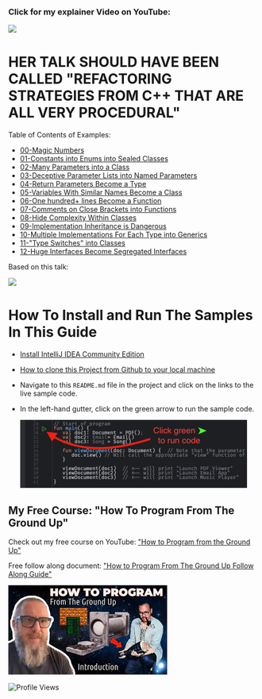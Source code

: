 ### Click for my explainer Video on YouTube:
[<img src="https://github.com/realityexpander/Abstraction_Patterns_From_Cplusplus/assets/5157474/ec2b62d1-15a9-4070-9f2f-e5d9b0a44511">](https://youtu.be/3pRwlcSK1A0)

# HER TALK SHOULD HAVE BEEN CALLED "REFACTORING STRATEGIES FROM C++ THAT ARE ALL VERY PROCEDURAL"

Table of Contents of Examples:

- [00-Magic Numbers](./src/main/kotlin/00_MagicNumbers.kt)
- [01-Constants into Enums into Sealed Classes](./src/main/kotlin/01_ConstantToEnumToSealedClass.kt)
- [02-Many Parameters into a Class](src/main/kotlin/02_ManyParamsBecomeAClass.kt)
- [03-Deceptive Parameter Lists into Named Parameters](src/main/kotlin/03_FixDeceptiveParameterLists.kt)
- [04-Return Parameters Become a Type](src/main/kotlin/04_ReturnParametersReplacedWithAType.kt)
- [05-Variables With Similar Names Become a Class](src/main/kotlin/05_VariablesWithSimilarNamesBecomeAClass.kt)
- [06-One hundred+ lines Become a Function](src/main/kotlin/06_OneHundredLinesToAFunction.kt)
- [07-Comments on Close Brackets into Functions](src/main/kotlin/07_CommentsOnCloseBrackets.kt)
- [08-Hide Complexity Within Classes](src/main/kotlin/08_HideComplexityWithinClasses.kt)
- [09-Implementation Inheritance is Dangerous](src/main/kotlin/09_ImplementationInheritance.kt)
- [10-Multiple Implementations For Each Type into Generics](src/main/kotlin/10_MultipleImplementationsForEachTypeVsGenerics.kt)
- [11-"Type Switches" into Classes](src/main/kotlin/11_TypeSwitchesInsteadOfUsingClasses.kt)
- [12-Huge Interfaces Become Segregated Interfaces](src/main/kotlin/12_HugeInterfaceToSegregatedInterface.kt)

Based on this talk:

[<img src="https://github.com/realityexpander/Abstraction_Patterns_From_Cplusplus/assets/5157474/209b5e87-b698-450f-b999-b2b6c0fd768e">](https://www.youtube.com/watch?v=rfIX0FzKHF0)

# How To Install and Run The Samples In This Guide
  - [Install IntelliJ IDEA Community Edition](https://www.jetbrains.com/idea/download/)
  - [How to clone this Project from Github to your local machine](https://www.jetbrains.com/guide/java/tips/clone-project-from-github/#:~:text=Clone%20a%20project%20from%20the%20IntelliJ%20IDEA%20welcome%20screen&text=Click%20Get%20from%20VCS%2C%20specify,into%20an%20IntelliJ%20IDEA%20project.)
  - Navigate to this `README.md` file in the project and click on the links to the live sample code.
  - In the left-hand gutter, click on the green arrow to run the sample code.
    
    [<img src="assets/click-green-arrow.png">]()

## My Free Course: "How To Program From The Ground Up"

Check out my free course on YouTube: ["How to Program from the Ground Up"](https://www.youtube.com/playlist?list=PLzUxWOrVXB4QHsURai1GmmhmqAUVNbfno)

Free follow along document: ["How to Program From The Ground Up Follow Along Guide"](https://github.com/realityexpander/How_to_program_from_ground_up)

[<img src="assets/how-to-program.png">](https://www.youtube.com/playlist?list=PLzUxWOrVXB4QHsURai1GmmhmqAUVNbfno)

![Profile Views](https://komarev.com/ghpvc/?username=AbstractionPatternsFromCplusplus)

